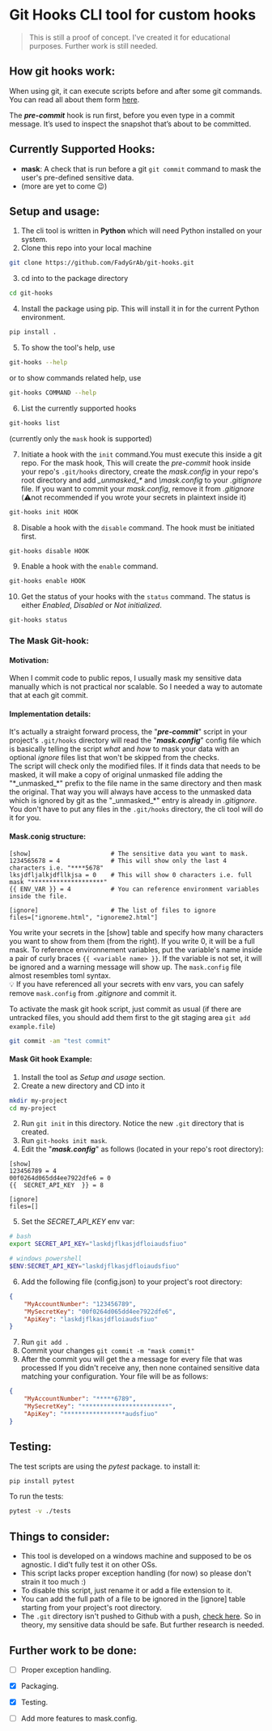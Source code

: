 # Git Hooks CLI tool for custom hooks
> This is still a proof of concept. I've created it for educational purposes. Further work is still needed.
## How git hooks work:
When using git, it can execute scripts before and after some git commands. You can read all about them form [here](https://git-scm.com/book/en/v2/Customizing-Git-Git-Hooks).  

The ***pre-commit*** hook is run first, before you even type in a commit message. It’s used to inspect the snapshot that’s about to be committed.  

## Currently Supported Hooks:
- **mask**: A check that is run before a git `git commit` command to mask the user's pre-defined sensitive data.
- (more are yet to come 😉)


## Setup and usage:
1. The cli tool is written in **Python** which will need Python installed on your system.  
2. Clone this repo into your local machine
```sh
git clone https://github.com/FadyGrAb/git-hooks.git
```
3. cd into to the package directory
```sh
cd git-hooks
```
4. Install the package using pip. This will install it in for the current Python environment.
```sh
pip install .
```
5. To show the tool's help, use
```sh
git-hooks --help
```
or to show commands related help, use
```sh
git-hooks COMMAND --help
```

6. List the currently supported hooks 
```sh
git-hooks list
```
(currently only the `mask` hook is supported)  

7. Initiate a hook with the `init` command.You must execute this inside a git repo. For the mask hook, This will create the *pre-commit* hook inside your repo's `.git/hooks` directory, create the *mask.config* in your repo's root directory and add *\_unmasked_\** and *\mask.config* to your *.gitignore* file. If you want to commit your *mask.config*, remove it from *.gitignore* (⚠️not recommended if you wrote your secrets in plaintext inside it)
```sh
git-hooks init HOOK
```
8. Disable a hook with the `disable` command. The hook must be initiated first.
```sh
git-hooks disable HOOK
```
9. Enable a hook with the `enable` command.
```sh
git-hooks enable HOOK
```
10.  Get the status of your hooks with the `status` command. The status is either *Enabled*, *Disabled* or *Not initialized*.
```sh
git-hooks status
```
### The Mask Git-hook:
#### Motivation:
When I commit code to public repos, I usually mask my sensitive data manually which is not practical nor scalable. So I needed a way to automate that at each git commit.

#### Implementation details:
It's actually a straight forward process, the "***pre-commit***" script in your project's `.git/hooks` directory will read the "***mask.config***" config file which is basically telling the script *what* and *how* to mask your data with an optional *ignore* files list that won't be skipped from the checks.  
The script will check only the modified files. If it finds data that needs to be masked, it will make a copy of original unmasked file adding the "*\_unmasked\_\*" prefix to the file name in the same directory and then mask the original. That way you will always have access to the unmasked data which is ignored by git as the "\_unmasked\_\*" entry is already in *.gitignore*.  
 You don't have to put any files in the `.git/hooks` directory, the cli tool will do it for you.

#### Mask.conig structure:
```
[show]                      # The sensitive data you want to mask.
1234565678 = 4              # This will show only the last 4 characters i.e. "****5678"
lksjdfljalkjdfllkjsa = 0    # This will show 0 characters i.e. full mask "********************"
{{ ENV_VAR }} = 4           # You can reference environment variables inside the file.

[ignore]                    # The list of files to ignore
files=["ignoreme.html", "ignoreme2.html"]
```
You write your secrets in the [show] table and specify how many characters you want to show from them (from the right). If you write 0, it will be a full mask. To reference environnement variables, put the variable's name inside a pair of curly braces `{{ <variable name> }}`. If the variable is not set, it will be ignored and a warning message will show up. The `mask.config` file almost resembles toml syntax.  
💡 If you have referenced all your secrets with env vars, you can safely remove `mask.config` from *.gitignore* and commit it.

To activate the mask git hook script, just commit as usual (if there are untracked files, you should add them first to the git staging area `git add example.file`)
```sh
git commit -am "test commit"
```

#### Mask Git hook Example:
1. Install the tool as *Setup and usage* section.
2. Create a new directory and CD into it
```sh
mkdir my-project
cd my-project
```
2. Run `git init` in this directory. Notice the new `.git` directory that is created.
3. Run `git-hooks init mask`. 
4. Edit the "***mask.config***" as follows (located in your repo's root directory):
```
[show]
123456789 = 4            
00f0264d065dd4ee7922dfe6 = 0
{{  SECRET_API_KEY  }} = 8

[ignore]
files=[]
```
5. Set the *SECRET_API_KEY* env var:
```sh
# bash
export SECRET_API_KEY="laskdjflkasjdfloiaudsfiuo"
```
```powershell
# windows powershell
$ENV:SECRET_API_KEY="laskdjflkasjdfloiaudsfiuo"
```
6. Add the following file (config.json) to your project's root directory:
```json
{
    "MyAccountNumber": "123456789",
    "MySecretKey": "00f0264d065dd4ee7922dfe6",
    "ApiKey": "laskdjflkasjdfloiaudsfiuo"
}
```
7. Run `git add .`
8. Commit your changes `git commit -m "mask commit"`
9. After the commit you will get the a message for every file that was processed If you didn't receive any, then none contained sensitive data matching your configuration. Your file will be as follows:
```json
{
    "MyAccountNumber": "*****6789",
    "MySecretKey": "************************",
    "ApiKey": "*****************audsfiuo"
}
```
## Testing:
The test scripts are using the *pytest* package. to install it:
```sh
pip install pytest
```
To run the tests:
```sh
pytest -v ./tests
```
## Things to consider:
- This tool is developed on a windows machine and supposed to be os agnostic. I did't fully test it on other OSs.
- This script lacks proper exception handling (for now) so please don't strain it too much :)
- To disable this script, just rename it or add a file extension to it.
- You can add the full path of a file to be ignored in the [ignore] table starting from your project's root directory.
- The `.git` directory isn't pushed to Github with a push, [check here](https://github.com/git-guides/git-push). So in theory, my sensitive data should be safe. But further research is needed.
## Further work to be done:
- [ ] Proper exception handling.
- [x] Packaging.
- [x] Testing.
- [ ] Add more features to mask.config.



